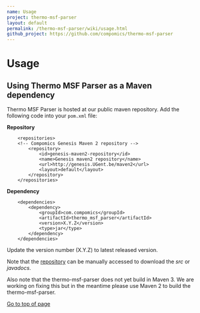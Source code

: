```yaml
---
name: Usage
project: thermo-msf-parser
layout: default
permalink: /thermo-msf-parser/wiki/usage.html
github_project: https://github.com/compomics/thermo-msf-parser
---
```


# Usage

## Using Thermo MSF Parser as a Maven dependency
Thermo MSF Parser is hosted at our public maven repository.
Add the following code into your `pom.xml` file:

**Repository**
```
    <repositories>
    <!-- Compomics Genesis Maven 2 repository -->
        <repository>
            <id>genesis-maven2-repository</id>
            <name>Genesis maven2 repository</name>
            <url>http://genesis.UGent.be/maven2</url>
            <layout>default</layout>
        </repository>
    </repositories>
```

**Dependency**
```
    <dependencies>
        <dependency>
            <groupId>com.compomics</groupId>
            <artifactId>thermo_msf_parser</artifactId>
            <version>X.Y.Z</version>
            <type>jar</type>
        </dependency>
    </dependencies>
```

Update the version number (X.Y.Z) to latest released version.

Note that the [repository](http://genesis.ugent.be/maven2/com/compomics/thermo_msf_parser/) can be manually accessed to download the *src* or *javadocs*.

Also note that the thermo-msf-parser does not yet build in Maven 3. We are working on fixing this but in the meantime please use Maven 2 to build the thermo-msf-parser.

[Go to top of page](#usage)